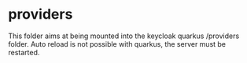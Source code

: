 # providers

This folder aims at being mounted into the keycloak quarkus /providers folder. Auto reload is not possible with quarkus, the server must be restarted.
